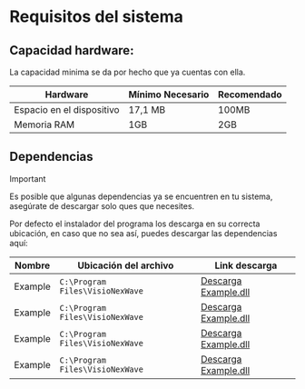 # Requisitos del sistema

## Capacidad hardware:
La capacidad minima se da por hecho que ya cuentas con ella.

| Hardware | Mínimo Necesario | Recomendado |
|----------|----------|----------|
| Espacio en el dispositivo | 17,1 MB | 100MB |
| Memoria RAM | 1GB | 2GB |

## Dependencias
>[!IMPORTANT]
>
>Es posible que algunas dependencias ya se encuentren en tu sistema, asegúrate de descargar solo ques que necesites.

Por defecto el instalador del programa los descarga en su correcta ubicación, en caso que no sea así, puedes descargar las dependencias aquí:

| Nombre | Ubicación del archivo | Link descarga |
|----------|----------|----------|
| Example |  `C:\Program Files\VisioNexWave` | [Descarga Example.dll](program/requirements/require.md)|
| Example |  `C:\Program Files\VisioNexWave` | [Descarga Example.dll](program/requirements/require.md)|
| Example |  `C:\Program Files\VisioNexWave` | [Descarga Example.dll](program/requirements/require.md)|
| Example |  `C:\Program Files\VisioNexWave` | [Descarga Example.dll](program/requirements/require.md)|

